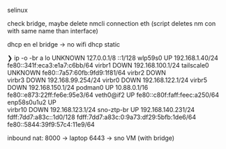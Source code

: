 




selinux



check bridge, maybe delete nmcli connection eth (script deletes nm con with same name than interface)



dhcp en el bridge -> no wifi
dhcp static


❯ ip -o -br a
lo               UNKNOWN        127.0.0.1/8 ::1/128 
wlp59s0          UP             192.168.1.40/24 fe80::341f:eca3:e1a7:c6bb/64 
virbr1           DOWN           192.168.100.1/24 
tailscale0       UNKNOWN        fe80::7a57:60fb:9fd9:1f81/64 
virbr2           DOWN           
virbr3           DOWN           192.168.99.254/24 
virbr0           DOWN           192.168.122.1/24 
virbr5           DOWN           192.168.150.1/24 
podman0          UP             10.88.0.1/16 fe80::e873:22ff:fe6e:95e3/64 
veth0@if2        UP             fe80::c80f:faff:feec:a250/64 
enp58s0u1u2      UP             
virbr10          DOWN           192.168.123.1/24 
sno-ztp-br       UP             192.168.140.231/24 fdff:7dd7:a83c::1d0/128 fdff:7dd7:a83c:0:9a73:df29:5bfb:1de6/64 fe80::5844:39f9:57c4:11e9/64 





inbound nat:
8000 -> laptop
6443 -> sno VM (with bridge)